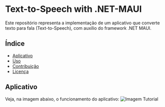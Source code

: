 # Text-to-Speech with .NET-MAUI

Este repositório representa a implementação de um aplicativo que converte texto para fala (Text-to-Speech), com auxílio do framework .NET MAUI.

## Índice
- [Aplicativo](#Aplicativo)
- [Uso](#uso)
- [Contribuição](#contribuição)
- [Licença](#licença)

## Aplicativo
Veja, na imagem abaixo, o funcionamento do aplicativo:
![Imagem Tutorial](imagens/exemplo.png)
